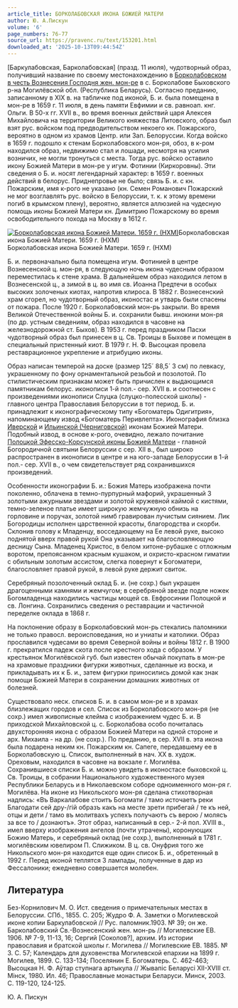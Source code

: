 ```yaml
---
article_title: БОРКОЛАБОВСКАЯ ИКОНА БОЖИЕЙ МАТЕРИ
author: Ю. А.Пискун
volume: '6'
page_numbers: 76-77
source_url: https://pravenc.ru/text/153201.html
downloaded_at: '2025-10-13T09:44:54Z'
---
```


[Баркулабовская, Барколабовская] (празд. 11 июля), чудотворный образ, получивший название по своему местонахождению в [Борколабовском в честь Вознесения Господня жен. мон-ре](<https://pravenc.ru/text/БОРКОЛАБОВСКИЙ В ЧЕСТЬ ВОЗНЕСЕНИЯ ГОСПОДНЯ ЖЕНСКИЙ МОНАСТЫРЬ.html>) в с. Борколабове Быховского р-на Могилёвской обл. (Республика Беларусь). Согласно преданию, записанному в XIX в. на табличке под иконой, Б. и. была помещена в мон-ре в 1659 г. 11 июля, в день памяти Евфимии и св. равноап. кнг. Ольги. В 50-х гг. XVII в., во время военных действий царя Алексея Михайловича на территории Великого княжества Литовского, образ был взят рус. войском под предводительством некоего кн. Пожарского, вероятно в одном из храмов Центр. или Зап. Белоруссии. Когда войско в 1659 г. подошло к стенам Борколабовского мон-ря, обоз, в к-ром находился образ, недвижимо стал и лошади, несмотря на усилия возничих, не могли тронуться с места. Тогда рус. войско оставило икону Божией Матери в мон-ре у игум. Фотинии (Киркоровны). Эти сведения о Б. и. носят легендарный характер: в 1659 г. военных действий в белорус. Приднепровье не было; связь Б. и. с кн. Пожарским, имя к-рого не указано (кн. Семен Романович Пожарский не мог возглавлять рус. войско в Белоруссии, т. к. к этому времени погиб в крымском плену), вероятно, является аллюзией на чудесную помощь иконы Божией Матери кн. Димитрию Пожарскому во время освободительного похода на Москву в 1612 г.

[![Борколабовская икона Божией Матери. 1659 г. (НХМ)](https://pravenc.ru/data/925/459/1234/i200.jpg "Кликните для увеличения картинки")](https://pravenc.ru/data/925/459/1234/i400.jpg)Борколабовская икона Божией Матери. 1659 г. (НХМ)  
Борколабовская икона Божией Матери. 1659 г. (НХМ)

Б. и. первоначально была помещена игум. Фотинией в центре Вознесенской ц. мон-ря, в следующую ночь икона чудесным образом переместилась к стене храма. В дальнейшем образ находился летом в Вознесенской ц., а зимой в ц. во имя св. Иоанна Предтечи в особых высоких золоченых киотах, напротив клироса. В 1882 г. Вознесенский храм сгорел, но чудотворный образ, иконостас и утварь были спасены от пожара. После 1920 г. Борколабовский мон-рь закрыли. Во время Великой Отечественной войны Б. и. сохранили бывш. инокини мон-ря (по др. устным сведениям, образ находился в часовне на железнодорожной ст. Быхов). В 1953 г. перед праздником Пасхи чудотворный образ был принесен в ц. Св. Троицы в Быхове и помещен в специальный пристенный киот. В 1979 г. Н. Ф. Высоцкая провела реставрационное укрепление и атрибуцию иконы.

Образ написан темперой на доске (размер 125´
88,5´
3 см) по левкасу, украшенному по фону орнаментальной резьбой и позолотой. По стилистическим признакам может быть причислен к выдающимся памятникам белорус. иконописи 1-й пол.- сер. XVII в. и соотнесен с произведениями иконописи Слуцка (слуцко-полесской школы) - главного центра Православия Белоруссии в тот период. Б. и. принадлежит к иконографическому типу «Богоматерь Одигитрия», напоминающему извод «Богоматерь Перивлепта». Иконография близка [Иверской](https://pravenc.ru/text/Иверской.html) и [Ильинской (Черниговской)](<https://pravenc.ru/text/Ильинской (Черниговской).html>) иконам Божией Матери. Подобный извод, в основе к-рого, очевидно, лежало почитание [Полоцкой Эфесско-Корсунской иконы Божией Матери](<https://pravenc.ru/text/Полоцкой Эфесско-Корсунской иконы Божией Матери.html>) - главной Богородичной святыни Белоруссии с сер. XII в., был широко распространен в иконописи в центре и на юго-западе Белоруссии в 1-й пол.- сер. XVII в., о чем свидетельствует ряд сохранившихся произведений.

Особенности иконографии Б. и.: Божия Матерь изображена почти поколенно, облачена в темно-пурпурный мафорий, украшенный 3 золотыми ажурными звездами и золотой кружевной каймой с кистями, темно-зеленое платье имеет широкую жемчужную обнизь на горловине и поручах, золотой нимб гравирован лучистым сиянием. Лик Богородицы исполнен царственной красоты, благородства и скорби. Склонив голову к Младенцу, восседающему на Ее левой руке, высоко поднятой вверх правой рукой Она указывает на благословляющую десницу Сына. Младенец Христос, в белом хитоне-рубашке с отложным воротом, препоясанном красным кушаком, и охристо-красном гиматии с обильным золотым ассистом, слегка повернут к Богоматери, благословляет правой рукой, в левой руке держит свиток.

Серебряный позолоченный оклад Б. и. (не сохр.) был украшен драгоценными камнями и жемчугом; в серебряной звезде подле ножек Богомладенца находились частицы мощей св. Евфросинии Полоцкой и св. Лонгина. Сохранились сведения о реставрации и частичной переделке оклада в 1868 г.

На поклонение образу в Борколабовский мон-рь стекались паломники не только правосл. вероисповедания, но и униаты и католики. Образ прославился чудесами во время Северной войны и войны 1812 г. В 1900 г. прекратился падеж скота после крестного хода с образом. У крестьянок Могилёвской губ. был известен обычай покупать в мон-ре на храмовые праздники фигурки животных, сделанные из воска, и прикладывать их к Б. и., затем фигурки приносились домой как знак помощи Божией Матери в сохранении домашних животных от болезней.

Существовало неск. списков Б. и. в самом мон-ре и в храмах близлежащих городов и сел. Список из Борколабовского мон-ря (не сохр.) имел живописные клейма с изображением чудес Б. и. В приходской Михайловской ц. с. Борколабова особо почиталась двухсторонняя икона с образом Божией Матери на одной стороне и арх. Михаила - на др. (не сохр.). По преданию, в сер. XVII в. эта икона была подарена неким кн. Пожарским кн. Сапеге, передавшему ее в Борколабовскую ц. Список, выполненный в нач. ХХ в. худож. Ореховым, находился в часовне на вокзале г. Могилёва. Сохранившиеся списки Б. и. можно увидеть в иконостасе быховской ц. Св. Троицы, в собрании Национального художественного музея Республики Беларусь и в Николаевском соборе одноименного мон-ря г. Могилёва. На иконе из Никольского мон-ря сделана стихотворная надпись: «Въ Варкалабове стоитъ Богомати / тамо источаетъ реки Благодати сей дру-/гiй образъ какъ на месте зрети прибегай / те къ ней, отцы и дети / тамо въ молитвахъ успехъ получаютъ съ верою / молясъ за все то / дознаютъ». Этот образ, написанный в сер.- 2-й пол. XVIII в., имел вверху изображения ангелов (почти утрачены), коронующих Божию Матерь, и серебряный оклад (не сохр.), выполненный в 1781 г. могилёвским ювелиром П. Слижиком. В ц. св. Онуфрия того же Никольского мон-ря находится еще один список Б. и., обретенный в 1992 г. Перед иконой теплятся 3 лампады, полученные в дар из Фессалоники; ежедневно совершается молебен.

## Литература

Без-Корнилович М. О. Ист. сведения о примечательных местах в Белоруссии. СПб., 1855. С. 205; Жудро Ф. А. Заметки о Могилевской иконе копии Баркулабовской // Рус. паломник.1903. № 39; он же. Барколабовский Св.-Вознесенский жен. мон-рь // Могилевские ЕВ. 1906. № 7-9, 11-13, 16; Сергий [Соколов?], архим. Из истории православия и братской школы г. Могилева // Могилевские ЕВ. 1885. № 3. С. 57; Календарь для духовенства Могилевской епархии на 1899 г. Могилев, 1899. С. 133-134; Поселянин Е. Богоматерь. С. 462-463; Высоцкая Н. Ф. Аўтар ступнага артыкула // Жывапiс Беларусi XII-XVIII ст. Мiнск, 1980. Ил. 46; Православные монастыри Беларуси. Минск, 2003. С. 119-120, 124-125.

Ю. А.  Пискун

